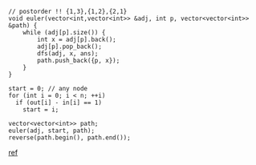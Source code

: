 ```cpp=
// postorder !! {1,3},{1,2},{2,1}
void euler(vector<int,vector<int>> &adj, int p, vector<vector<int>> &path) {
    while (adj[p].size()) {
        int x = adj[p].back();
        adj[p].pop_back();
        dfs(adj, x, ans);
        path.push_back({p, x});
    }
}

start = 0; // any node
for (int i = 0; i < n; ++i)
  if (out[i] - in[i] == 1)
    start = i;
  
vector<vector<int>> path;
euler(adj, start, path);
reverse(path.begin(), path.end());
```

[ref](https://leetcode.com/problems/valid-arrangement-of-pairs/solutions/1611978/c-eulerian-path-with-explanation/)
